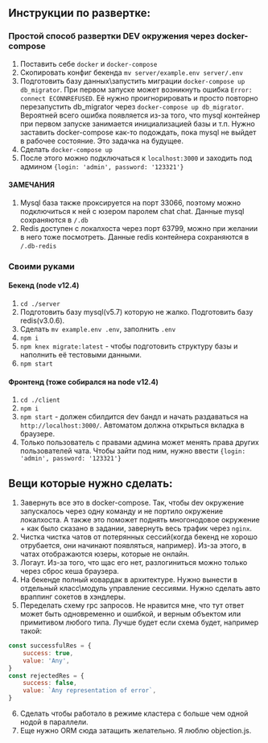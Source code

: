 ## Инструкции по развертке:

### Простой способ развертки DEV окружения через docker-compose

1. Поставить себе `docker` и `docker-compose`
2. Скопировать конфиг бекенда `mv server/example.env server/.env`
3. Подготовить базу данных\запустить миграции `docker-compose up db_migrator`. При первом запуске может возникнуть ошибка `Error: connect ECONNREFUSED`. Её нужно проигнорировать и просто повторно перезапустить db_migrator через `docker-compose up db_migrator`. Вероятней всего ошибка появляется из-за того, что mysql контейнер при первом запуске занимается инициализацией базы и т.п. Нужно заставить docker-compose как-то подождать, пока mysql не выйдет в рабочее состояние. Это задачка на будущее.
4. Сделать `docker-compose up`
5. После этого можно подключаться к `localhost:3000` и заходить под админом `{login: 'admin', password: '123321'}`

#### ЗАМЕЧАНИЯ

1. Mysql база также проксируется на порт 33066, поэтому можно подключиться к ней с юзером паролем chat chat. Данные mysql сохраняются в `/.db`
2. Redis доступен с локалхоста через порт 63799, можно при желании в него тоже посмотреть. Данные redis контейнера сохраняются в `/.db-redis`

### Своими руками

#### Бекенд (node v12.4)

1. `cd ./server`
2. Подготовить базу mysql(v5.7) которую не жалко. Подготовить базу redis(v3.0.6).
3. Сделать `mv example.env .env`, заполнить `.env`
4. `npm i`
5. `npm knex migrate:latest` - чтобы подготовить структуру базы и наполнить её тестовыми данными.
6. `npm start`

#### Фронтенд (тоже собирался на node v12.4)

1. `cd ./client`
2. `npm i`
3. `npm start` - должен сбилдится dev бандл и начать раздаваться на `http://localhost:3000/`. Автоматом должна открыться вкладка в браузере.
4. Только пользователь с правами админа может менять права других пользователей чата. Чтобы зайти под ним, нужно ввести `{login: 'admin', password: '123321'}`

## Вещи которые нужно сделать:

1. Завернуть все это в docker-compose. Так, чтобы dev окружение запускалось через одну команду и не портило окружение локалхоста. А также это поможет поднять многонодовое окружение + как было сказано в задании, завернуть весь трафик через `nginx`.
2. Чистка чистка чатов от потерянных сессий(когда бекенд не хорошо отрубается, они начинают появляться, например). Из-за этого, в чатах отображаются юзеры, которые не онлайн.
3. Логаут. Из-за того, что щас его нет, разлогиниться можно только через сброс кеша браузера.
4. На бекенде полный ковардак в архитектуре. Нужно вынести в отдельный класс\модуль управление сессиями. Нужно сделать авто враппинг сокетов в хэндлеры.
5. Переделать схему rpc запросов. Не нравится мне, что тут ответ может быть одновременно и ошибкой, и верным объектом или примитивом любого типа. Лучше будет если схема будет, например такой:

```js
const successfulRes = {
    success: true,
    value: 'Any',
}
const rejectedRes = {
    success: false,
    value: `Any representation of error`,
}
```

6. Сделать чтобы работало в режиме кластера с больше чем одной нодой в параллели.
7. Еще нужно ORM сюда затащить желательно. Я люблю objection.js.

